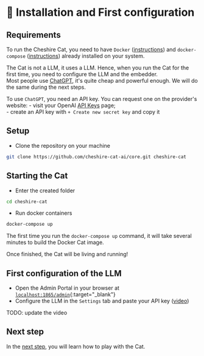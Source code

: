# &#128640; Installation and First configuration

## Requirements

To run the Cheshire Cat, you need to have `Docker` ([instructions](https://docs.docker.com/engine/install/)) and `docker-compose` ([instructions](https://docs.docker.com/compose/install/)) already installed on your system.

The Cat is not a LLM, it uses a LLM.
Hence, when you run the Cat for the first time, you need to configure the LLM and the embedder.  
Most people use [ChatGPT](https://platform.openai.com/docs/models/gpt-3-5), it's quite cheap and powerful enough.
We will do the same during the next steps.

To use `ChatGPT`, you need an API key. You can request one on the provider's website: 
    - visit your OpenAI [API Keys](https://platform.openai.com/account/api-keys) page;  
    - create an API key with `+ Create new secret key` and copy it

## Setup

- Clone the repository on your machine

```bash
git clone https://github.com/cheshire-cat-ai/core.git cheshire-cat
```

## Starting the Cat
- Enter the created folder

```bash
cd cheshire-cat
```
    
- Run docker containers

```bash
docker-compose up
```

The first time you run the `docker-compose up` command,
it will take several minutes to build the Docker Cat image.

Once finished, the Cat will be living and running!

## First configuration of the LLM

- Open the Admin Portal in your browser at [`localhost:1865/admin`](http://localhost:1865/admin){:target="_blank"}
- Configure the LLM in the `Settings` tab and paste your API key ([video](../assets/vid/setup.mp4))


TODO: update the video  

## Next step
In the [next step](./play-with-the-cat.md), you will learn how to play with the Cat.